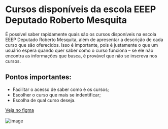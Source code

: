 # Cursos disponíveis da escola EEEP Deputado Roberto Mesquita

É possível saber rapidamente quais são os cursos disponíveis na escola EEEP Deputado Roberto Mesquita, além de apresentar a descrição de cada curso que são oferecidos. Isso é importante, pois é justamente o que um usuário espera quando quer saber como o curso funciona – se ele não encontra as informações que busca, é provável que não se inscreva nos cursos.

## Pontos importantes:

- Facilitar o acesso de saber como é os cursos;
- Escolher o curso que mais se indentificar;
- Escolha de qual curso deseja.

[Veja no figma](https://www.figma.com/file/MGDdaq6qcjArDgM5r5bCyb/Untitled?type=design&node-id=0-1&mode=design&t=psCBSoCHMle0tmzn-0)<br><br>
![image](https://github.com/ias-min/cursos-da-drm/assets/128627810/e2ec679e-0f73-479f-9dcc-70e4caef680d)
